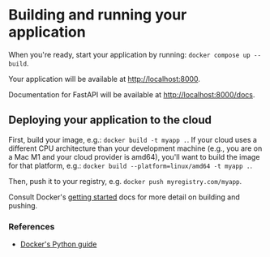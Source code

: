 # Building and running your application

When you're ready, start your application by running:
`docker compose up --build`.

Your application will be available at <http://localhost:8000>.

Documentation for FastAPI will be available at <http://localhost:8000/docs>.

## Deploying your application to the cloud

First, build your image, e.g.: `docker build -t myapp .`.
If your cloud uses a different CPU architecture than your development
machine (e.g., you are on a Mac M1 and your cloud provider is amd64),
you'll want to build the image for that platform, e.g.:
`docker build --platform=linux/amd64 -t myapp .`.

Then, push it to your registry, e.g. `docker push myregistry.com/myapp`.

Consult Docker's [getting started](https://docs.docker.com/go/get-started-sharing/)
docs for more detail on building and pushing.

### References

* [Docker's Python guide](https://docs.docker.com/language/python/)
